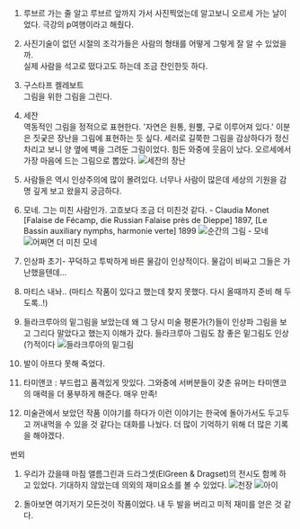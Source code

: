 1. 루브르 가는 줄 알고 루브르 앞까지 가서 사진찍었는데 알고보니 오르세 가는 날이었다. 극강의 p여행이라고 해줬다.

2. 사진기술이 없던 시절의 조각가들은 사람의 형태를 어떻게 그렇게 잘 알 수 있었을까.     
  실제 사람을 석고로 떴다고도 하는데 조금 잔인한듯 하다.

3. 구스타프 켈레보트    
  그림을 위한 그림을 그린다. 

4. 세잔    
  역동적인 그림을 정적으로 표현한다.
  '자연은 원통, 원뿔, 구로 이루어져 있다.'
  이분은 짓궂은 장난을 그림에 표현하는 듯 싶다. 세러로 길쭉한 그림을 감상하다가 정신차리고 보니 양 옆에 벽을 그려둔 그림이었다. 힘든 와중에 웃음이 났다. 오르세에서 가장 마음에 드는 그림으로 뽑았다.
![세잔의 장난](https://github.com/user-attachments/assets/17e0f20d-5bf8-491d-985c-0d4c0d204bf0)

5. 사람들은 역시 인상주의에 많이 몰려있다. 너무나 사람이 많은데 세상의 기원을 감명 깊게 보고 왔을지 궁금하다.

6. 모네. 그는 미친 사람인가. 고흐보다 조금 더 미친것 같다. - Claudia Monet [Falaise de Fécamp, die Russian Falaise près de Dieppe] 1897, [Le Bassin auxiliary nymphs, harmonie verte] 1899
![순간의 그림 - 모네](https://github.com/user-attachments/assets/c44e1467-f73e-4c4b-9dbb-b711ed9da998)
![어쩌면 더 미친 모네](https://github.com/user-attachments/assets/ab909943-d162-42c9-8384-734eb8dee83c)


7. 인상파 초기- 꾸덕하고 투박하게 바른 물감이 인상적이다. 물감이 비싸고 그들은 가난했을텐데...

8. 마티스 내놔..
  (마티스 작품이 있다고 했는데 찾지 못했다. 다시 올때까지 준비 해 두도록..!)

9. 들라크루아의 밑그림을 보았는데 왜 그 당시 미술 평론가(?)들이 인상파 그림을 보고 그리다 말았다고 했는지 이해가 갔다. 들라크루아 그림도 참 좋은 밑그림도 인상(?)적이다 
![들라크루아의 밑그림](https://github.com/user-attachments/assets/25139658-93d4-4e42-9edd-704ec1eb384e)

10. 발이 아프다 못해 죽었다.

11. 타미앤코 : 부드럽고 품격있게 맛있다. 그와중에 서버분들이 갖춘 유머는 타미앤코의 매력을 더 풍부하게 해준다. 매우 만족!

12. 미술관에서 보았던 작품 이야기를 하다가 이런 이야기는 한국에 돌아가서도 두고두고 꺼내먹을 수 있을 것 같다는 대화를 나눴다. 더 많이 기억하기 위해 더 많은 기록을 해야겠다.

번외
1. 우리가 갔을때 마침 앨름그린과 드라그셋(ElGreen & Dragset)의 전시도 함께 하고 있었다. 기대하지 않았는데 의외의 재미요소를 볼 수 있었다.
![천장](https://github.com/user-attachments/assets/dc46dddc-f820-4aef-9278-2930f3796b1b)
![아이](https://github.com/user-attachments/assets/51286609-3902-4b88-b2de-0efd749e380d)

2. 돌아보면 여기저기 모든것이 작품이었다. 내 두 발을 버리고 미적 재미를 얻은 것 같다.